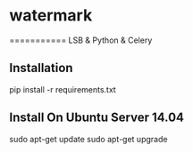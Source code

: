 # watermark
===========
LSB &amp; Python &amp; Celery 

Installation
------------
pip install -r requirements.txt

Install On Ubuntu Server 14.04
------------------------------
sudo apt-get update
sudo apt-get upgrade


